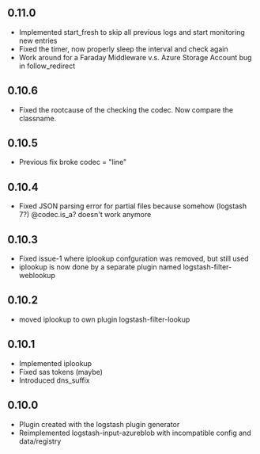 ## 0.11.0
  - Implemented start_fresh to skip all previous logs and start monitoring new entries
  - Fixed the timer, now properly sleep the interval and check again
  - Work around for a Faraday Middleware v.s. Azure Storage Account bug in follow_redirect

## 0.10.6
  - Fixed the rootcause of the checking the codec. Now compare the classname.

## 0.10.5
  - Previous fix broke codec = "line"

## 0.10.4
  - Fixed JSON parsing error for partial files because somehow (logstash 7?) @codec.is_a? doesn't work anymore

## 0.10.3
  - Fixed issue-1 where iplookup confguration was removed, but still used 
  - iplookup is now done by a separate plugin named logstash-filter-weblookup

## 0.10.2
  - moved iplookup to own plugin logstash-filter-lookup

## 0.10.1
  - Implemented iplookup
  - Fixed sas tokens (maybe)
  - Introduced dns_suffix

## 0.10.0
  - Plugin created with the logstash plugin generator
  - Reimplemented logstash-input-azureblob with incompatible config and data/registry
